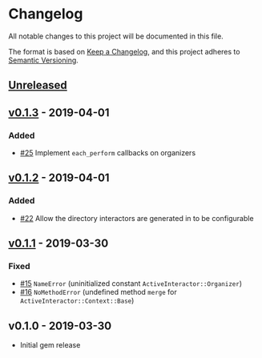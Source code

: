 # Changelog

All notable changes to this project will be documented in this file.

The format is based on [Keep a Changelog],
and this project adheres to [Semantic Versioning].

## [Unreleased]

## [v0.1.3] - 2019-04-01

### Added

- [#25] Implement `each_perform` callbacks on organizers

## [v0.1.2] - 2019-04-01

### Added

- [#22] Allow the directory interactors are generated in to be configurable

## [v0.1.1] - 2019-03-30

### Fixed

- [#15] `NameError` (uninitialized constant `ActiveInteractor::Organizer`)
- [#16] `NoMethodError` (undefined method `merge` for `ActiveInteractor::Context::Base`)

## v0.1.0 - 2019-03-30

- Initial gem release

[Keep a Changelog]: https://keepachangelog.com/en/1.0.0/
[Semantic Versioning]: https://semver.org/spec/v2.0.0.html

<!-- versions -->

[Unreleased]: https://github.com/aaronmallen/activeinteractor/compare/v0.1.3..HEAD
[v0.1.3]: https://github.com/aaronmallen/activeinteractor/compare/v0.1.2...v0.1.3
[v0.1.2]: https://github.com/aaronmallen/activeinteractor/compare/v0.1.1...v0.1.2
[v0.1.1]: https://github.com/aaronmallen/activeinteractor/compare/v0.1.0...v0.1.1

<!-- pull requests and issues -->

[#15]: https://github.com/aaronmallen/activeinteractor/pull/15
[#16]: https://github.com/aaronmallen/activeinteractor/pull/16
[#22]: https://github.com/aaronmallen/activeinteractor/pull/22
[#25]: https://github.com/aaronmallen/activeinteractor/pull/25

